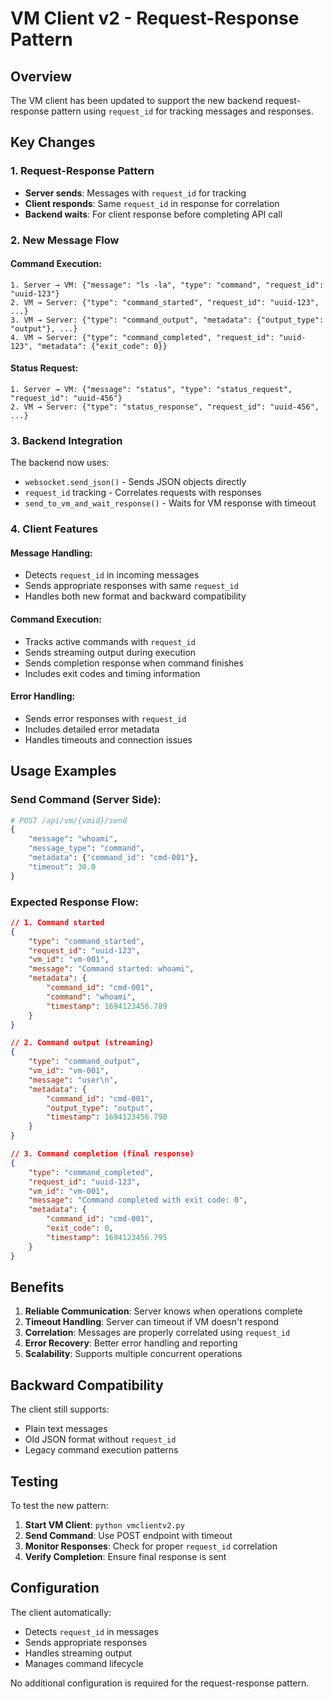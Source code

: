 # VM Client v2 - Request-Response Pattern

## Overview

The VM client has been updated to support the new backend request-response pattern using `request_id` for tracking messages and responses.

## Key Changes

### 1. Request-Response Pattern
- **Server sends**: Messages with `request_id` for tracking
- **Client responds**: Same `request_id` in response for correlation
- **Backend waits**: For client response before completing API call

### 2. New Message Flow

#### Command Execution:
```
1. Server → VM: {"message": "ls -la", "type": "command", "request_id": "uuid-123"}
2. VM → Server: {"type": "command_started", "request_id": "uuid-123", ...}
3. VM → Server: {"type": "command_output", "metadata": {"output_type": "output"}, ...}
4. VM → Server: {"type": "command_completed", "request_id": "uuid-123", "metadata": {"exit_code": 0}}
```

#### Status Request:
```
1. Server → VM: {"message": "status", "type": "status_request", "request_id": "uuid-456"}
2. VM → Server: {"type": "status_response", "request_id": "uuid-456", ...}
```

### 3. Backend Integration

The backend now uses:
- `websocket.send_json()` - Sends JSON objects directly
- `request_id` tracking - Correlates requests with responses
- `send_to_vm_and_wait_response()` - Waits for VM response with timeout

### 4. Client Features

#### Message Handling:
- Detects `request_id` in incoming messages
- Sends appropriate responses with same `request_id`
- Handles both new format and backward compatibility

#### Command Execution:
- Tracks active commands with `request_id`
- Sends streaming output during execution
- Sends completion response when command finishes
- Includes exit codes and timing information

#### Error Handling:
- Sends error responses with `request_id`
- Includes detailed error metadata
- Handles timeouts and connection issues

## Usage Examples

### Send Command (Server Side):
```python
# POST /api/vm/{vmid}/send
{
    "message": "whoami",
    "message_type": "command",
    "metadata": {"command_id": "cmd-001"},
    "timeout": 30.0
}
```

### Expected Response Flow:
```json
// 1. Command started
{
    "type": "command_started",
    "request_id": "uuid-123",
    "vm_id": "vm-001",
    "message": "Command started: whoami",
    "metadata": {
        "command_id": "cmd-001",
        "command": "whoami",
        "timestamp": 1694123456.789
    }
}

// 2. Command output (streaming)
{
    "type": "command_output",
    "vm_id": "vm-001", 
    "message": "user\n",
    "metadata": {
        "command_id": "cmd-001",
        "output_type": "output",
        "timestamp": 1694123456.790
    }
}

// 3. Command completion (final response)
{
    "type": "command_completed",
    "request_id": "uuid-123",
    "vm_id": "vm-001",
    "message": "Command completed with exit code: 0",
    "metadata": {
        "command_id": "cmd-001",
        "exit_code": 0,
        "timestamp": 1694123456.795
    }
}
```

## Benefits

1. **Reliable Communication**: Server knows when operations complete
2. **Timeout Handling**: Server can timeout if VM doesn't respond
3. **Correlation**: Messages are properly correlated using `request_id`
4. **Error Recovery**: Better error handling and reporting
5. **Scalability**: Supports multiple concurrent operations

## Backward Compatibility

The client still supports:
- Plain text messages
- Old JSON format without `request_id`
- Legacy command execution patterns

## Testing

To test the new pattern:

1. **Start VM Client**: `python vmclientv2.py`
2. **Send Command**: Use POST endpoint with timeout
3. **Monitor Responses**: Check for proper `request_id` correlation
4. **Verify Completion**: Ensure final response is sent

## Configuration

The client automatically:
- Detects `request_id` in messages
- Sends appropriate responses
- Handles streaming output
- Manages command lifecycle

No additional configuration is required for the request-response pattern.
